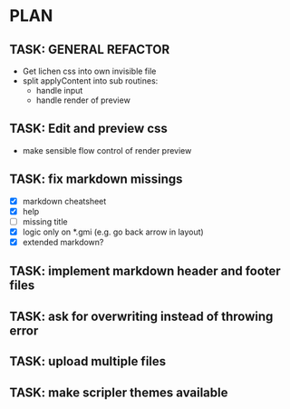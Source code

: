 # PLAN

## TASK: GENERAL REFACTOR

- Get lichen css into own invisible file
- split applyContent into sub routines:
  - handle input
  - handle render of preview

## TASK: Edit and preview css

- make sensible flow control of render preview

## TASK: fix markdown missings

- [x] markdown cheatsheet
- [x] help
- [ ] missing title
- [x] logic only on \*.gmi (e.g. go back arrow in layout)
- [x] extended markdown?

## TASK: implement markdown header and footer files

## TASK: ask for overwriting instead of throwing error

## TASK: upload multiple files

## TASK: make scripler themes available

